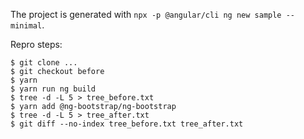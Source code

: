 The project is generated with `npx -p @angular/cli ng new sample --minimal`.

Repro steps:

```
$ git clone ...
$ git checkout before
$ yarn
$ yarn run ng build
$ tree -d -L 5 > tree_before.txt
$ yarn add @ng-bootstrap/ng-bootstrap
$ tree -d -L 5 > tree_after.txt
$ git diff --no-index tree_before.txt tree_after.txt
```
